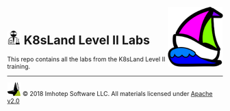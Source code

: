 <img src="assets/k8sland.png" align="right" width="128" height="auto"/>

<br/>

# <img src="assets/lab.png" width="32" height="auto"/> K8sLand Level II Labs

This repo contains all the labs from the K8sLand Level II training.

---
<img src="assets/imhotep_logo.png" width="32" height="auto"/> © 2018 Imhotep Software LLC.
All materials licensed under [Apache v2.0](http://www.apache.org/licenses/LICENSE-2.0)